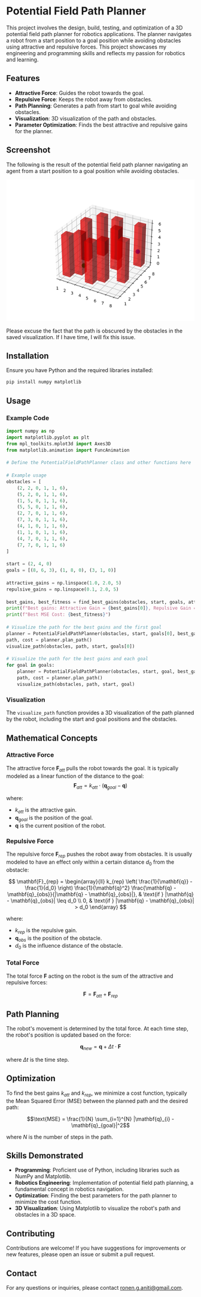 # Potential Field Path Planner

This project involves the design, build, testing, and optimization of a 3D potential field path planner for robotics applications. The planner navigates a robot from a start position to a goal position while avoiding obstacles using attractive and repulsive forces. This project showcases my engineering and programming skills and reflects my passion for robotics and learning.

## Features

- **Attractive Force**: Guides the robot towards the goal.
- **Repulsive Force**: Keeps the robot away from obstacles.
- **Path Planning**: Generates a path from start to goal while avoiding obstacles.
- **Visualization**: 3D visualization of the path and obstacles.
- **Parameter Optimization**: Finds the best attractive and repulsive gains for the planner.

## Screenshot
The following is the result of the potential field path planner navigating an agent from a start position to a goal position while avoiding obstacles.

![Potential Field Path Planner](docs/potential_field_(8_6_3).gif)

Please excuse the fact that the path is obscured by the obstacles in the saved visualization. If I have time, I will fix this issue.


## Installation
Ensure you have Python and the required libraries installed:

```bash
pip install numpy matplotlib
```

## Usage
### Example Code
```Python
import numpy as np
import matplotlib.pyplot as plt
from mpl_toolkits.mplot3d import Axes3D
from matplotlib.animation import FuncAnimation

# Define the PotentialFieldPathPlanner class and other functions here

# Example usage
obstacles = [
    (2, 2, 0, 1, 1, 6),
    (5, 2, 0, 1, 1, 6),
    (1, 5, 0, 1, 1, 6),
    (5, 5, 0, 1, 1, 6),
    (2, 7, 0, 1, 1, 6),
    (7, 3, 0, 1, 1, 6),
    (4, 1, 0, 1, 1, 6),
    (1, 1, 0, 1, 1, 6),
    (4, 7, 0, 1, 1, 6),
    (7, 7, 0, 1, 1, 6)
]

start = (2, 4, 0)
goals = [(8, 6, 3), (1, 8, 0), (3, 1, 0)]

attractive_gains = np.linspace(1.0, 2.0, 5)
repulsive_gains = np.linspace(0.1, 2.0, 5)

best_gains, best_fitness = find_best_gains(obstacles, start, goals, attractive_gains, repulsive_gains)
print(f"Best gains: Attractive Gain = {best_gains[0]}, Repulsive Gain = {best_gains[1]}")
print(f"Best MSE Cost: {best_fitness}")

# Visualize the path for the best gains and the first goal
planner = PotentialFieldPathPlanner(obstacles, start, goals[0], best_gains[0], best_gains[1])
path, cost = planner.plan_path()
visualize_path(obstacles, path, start, goals[0])

# Visualize the path for the best gains and each goal
for goal in goals:
    planner = PotentialFieldPathPlanner(obstacles, start, goal, best_gains[0], best_gains[1])
    path, cost = planner.plan_path()
    visualize_path(obstacles, path, start, goal)
```

### Visualization
The `visualize_path` function provides a 3D visualization of the path planned by the robot, including the start and goal positions and the obstacles.

## Mathematical Concepts

### Attractive Force

The attractive force $\mathbf{F}_{att}$ pulls the robot towards the goal. It is typically modeled as a linear function of the distance to the goal:
$$ \mathbf{F}_{att} = k_{att} \cdot (\mathbf{q}_{goal} - \mathbf{q}) $$

where:

- $k_{att}$ is the attractive gain.
- $\mathbf{q}_{goal}$ is the position of the goal.
- $\mathbf{q}$ is the current position of the robot.

### Repulsive Force

The repulsive force $\mathbf{F}_{rep}$ pushes the robot away from obstacles. It is usually modeled to have an effect only within a certain distance $d_0$ from the obstacle:

$$
\mathbf{F}_{rep} =
\begin{array}{ll}
k_{rep} \left( \frac{1}{\mathbf{q}} - \frac{1}{d_0} \right) \frac{1}{\mathbf{q}^2} \frac{\mathbf{q} - \mathbf{q}_{obs}}{|\mathbf{q} - \mathbf{q}_{obs}|}, & \text{if } |\mathbf{q} - \mathbf{q}_{obs}| \leq d_0 \\
0, & \text{if } |\mathbf{q} - \mathbf{q}_{obs}| > d_0
\end{array}
$$


where:

- $k_{rep}$ is the repulsive gain.
- $\mathbf{q}_{obs}$ is the position of the obstacle.
- $d_0$ is the influence distance of the obstacle.

### Total Force

The total force $\mathbf{F}$ acting on the robot is the sum of the attractive and repulsive forces:

$$\mathbf{F} = \mathbf{F}_{att} + \mathbf{F}_{rep}$$

## Path Planning

The robot's movement is determined by the total force. At each time step, the robot's position is updated based on the force:

$$\mathbf{q}_{new} = \mathbf{q} + \Delta t \cdot \mathbf{F}$$

where $\Delta t$ is the time step.

## Optimization

To find the best gains $k_{att}$ and $k_{rep}$, we minimize a cost function, typically the Mean Squared Error (MSE) between the planned path and the desired path:

$$\text{MSE} = \frac{1}{N} \sum_{i=1}^{N} |\mathbf{q}_{i} - \mathbf{q}_{goal}|^2$$

where $N$ is the number of steps in the path.

## Skills Demonstrated

- **Programming**: Proficient use of Python, including libraries such as NumPy and Matplotlib.
- **Robotics Engineering**: Implementation of potential field path planning, a fundamental concept in robotics navigation.
- **Optimization**: Finding the best parameters for the path planner to minimize the cost function.
- **3D Visualization**: Using Matplotlib to visualize the robot's path and obstacles in a 3D space.

## Contributing
Contributions are welcome! If you have suggestions for improvements or new features, please open an issue or submit a pull request.

## Contact
For any questions or inquiries, please contact ronen.g.aniti@gmail.com.